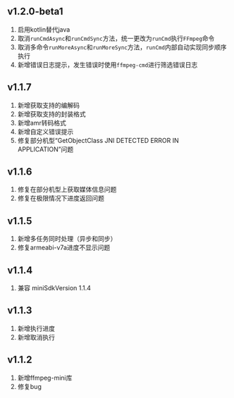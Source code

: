 ## v1.2.0-beta1
1. 启用kotlin替代java
2. 取消`runCmdAsync`和`runCmdSync`方法，统一更改为`runCmd`执行`FFmpeg`命令
3. 取消多命令`runMoreAsync`和`runMoreSync`方法，`runCmd`内部自动实现同步顺序执行
4. 新增错误日志提示，发生错误时使用`ffmpeg-cmd`进行筛选错误日志

## v1.1.7
1. 新增获取支持的编解码
2. 新增获取支持的封装格式
3. 新增amr转码格式
4. 新增自定义错误提示
5. 修复部分机型“GetObjectClass JNI DETECTED ERROR IN APPLICATION”问题

## v1.1.6
1. 修复在部分机型上获取媒体信息问题
2. 修复在极限情况下进度返回问题

## v1.1.5
1. 新增多任务同时处理（异步和同步）
2. 修复armeabi-v7a进度不显示问题

## v1.1.4
1. 兼容 miniSdkVersion 1.1.4

## v1.1.3
1. 新增执行进度
2. 新增取消执行

## v1.1.2
1. 新增ffmpeg-mini库
2. 修复bug
